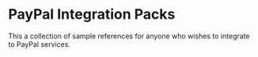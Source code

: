 # PayPal Integration Packs

This a collection of sample references for anyone who wishes to integrate to PayPal services.


